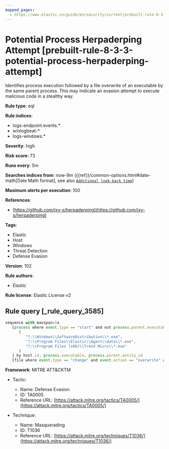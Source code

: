```yaml
---
mapped_pages:
  - https://www.elastic.co/guide/en/security/current/prebuilt-rule-8-3-3-potential-process-herpaderping-attempt.html
---
```


# Potential Process Herpaderping Attempt [prebuilt-rule-8-3-3-potential-process-herpaderping-attempt]

Identifies process execution followed by a file overwrite of an executable by the same parent process. This may indicate an evasion attempt to execute malicious code in a stealthy way.

**Rule type**: eql

**Rule indices**:

* logs-endpoint.events.*
* winlogbeat-*
* logs-windows.*

**Severity**: high

**Risk score**: 73

**Runs every**: 5m

**Searches indices from**: now-9m ({{ref}}/common-options.html#date-math[Date Math format], see also [`Additional look-back time`](docs-content://solutions/security/detect-and-alert/create-detection-rule.md#rule-schedule))

**Maximum alerts per execution**: 100

**References**:

* [https://github.com/jxy-s/herpaderping](https://github.com/jxy-s/herpaderping)

**Tags**:

* Elastic
* Host
* Windows
* Threat Detection
* Defense Evasion

**Version**: 102

**Rule authors**:

* Elastic

**Rule license**: Elastic License v2

## Rule query [_rule_query_3585]

```js
sequence with maxspan=5s
   [process where event.type == "start" and not process.parent.executable :
      (
         "?:\\Windows\\SoftwareDistribution\\*.exe",
         "?:\\Program Files\\Elastic\\Agent\\data\\*.exe",
         "?:\\Program Files (x86)\\Trend Micro\\*.exe"
      )
   ] by host.id, process.executable, process.parent.entity_id
   [file where event.type == "change" and event.action == "overwrite" and file.extension == "exe"] by host.id, file.path, process.entity_id
```

**Framework**: MITRE ATT&CKTM

* Tactic:

    * Name: Defense Evasion
    * ID: TA0005
    * Reference URL: [https://attack.mitre.org/tactics/TA0005/](https://attack.mitre.org/tactics/TA0005/)

* Technique:

    * Name: Masquerading
    * ID: T1036
    * Reference URL: [https://attack.mitre.org/techniques/T1036/](https://attack.mitre.org/techniques/T1036/)



